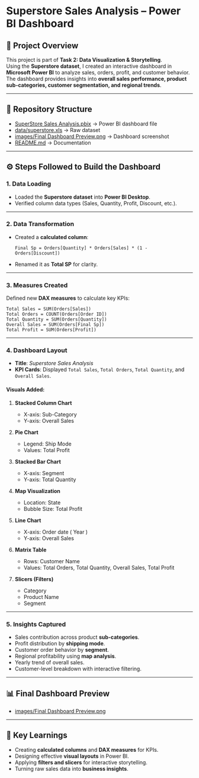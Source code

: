 # Superstore Sales Analysis – Power BI Dashboard

## 📌 Project Overview
This project is part of **Task 2: Data Visualization & Storytelling**.  
Using the **Superstore dataset**, I created an interactive dashboard in **Microsoft Power BI** to analyze sales, orders, profit, and customer behavior.  
The dashboard provides insights into **overall sales performance, product sub-categories, customer segmentation, and regional trends**.

---

## 📂 Repository Structure

- [SuperStore Sales Analysis.pbix](SuperStore%20Sales%20Analysis.pbix) → Power BI dashboard file  
- [data/superstore.xls](data/superstore.xls) → Raw dataset  
- [images/Final Dashboard Preview.png](images/Final%20Dashboard%20Preview.png) → Dashboard screenshot  
- [README.md](README.md) → Documentation  

---

## ⚙️ Steps Followed to Build the Dashboard

### 1. Data Loading
- Loaded the **Superstore dataset** into **Power BI Desktop**.  
- Verified column data types (Sales, Quantity, Profit, Discount, etc.).

---

### 2. Data Transformation
- Created a **calculated column**:
  ```DAX
  Final Sp = Orders[Quantity] * Orders[Sales] * (1 - Orders[Discount])
  ```
- Renamed it as **Total SP** for clarity.

---

### 3. Measures Created
Defined new **DAX measures** to calculate key KPIs:
```DAX
Total Sales = SUM(Orders[Sales])
Total Orders = COUNT(Orders[Order ID])
Total Quantity = SUM(Orders[Quantity])
Overall Sales = SUM(Orders[Final Sp])
Total Profit = SUM(Orders[Profit])
```

---

### 4. Dashboard Layout
- **Title**: *Superstore Sales Analysis*  
- **KPI Cards**: Displayed `Total Sales`, `Total Orders`, `Total Quantity`, and `Overall Sales`.  

#### Visuals Added:
1. **Stacked Column Chart**  
   - X-axis: Sub-Category  
   - Y-axis: Overall Sales  

2. **Pie Chart**  
   - Legend: Ship Mode  
   - Values: Total Profit  

3. **Stacked Bar Chart**
   - X-axis: Segment
   - Y-axis: Total Quantity   

5. **Map Visualization**  
   - Location: State  
   - Bubble Size: Total Profit  

6. **Line Chart**  
   - X-axis: Order date ( Year ) 
   - Y-axis: Overall Sales  

7. **Matrix Table**  
   - Rows: Customer Name  
   - Values: Total Orders, Total Quantity, Overall Sales, Total Profit  

8. **Slicers (Filters)**  
   - Category  
   - Product Name  
   - Segment  

---

### 5. Insights Captured
- Sales contribution across product **sub-categories**.  
- Profit distribution by **shipping mode**.  
- Customer order behavior by **segment**.  
- Regional profitability using **map analysis**.  
- Yearly trend of overall sales.  
- Customer-level breakdown with interactive filtering.  

---

## 📊 Final Dashboard Preview

- [images/Final Dashboard Preview.png](images/Final%20Dashboard%20Preview.png)

---

## 📝 Key Learnings
- Creating **calculated columns** and **DAX measures** for KPIs.  
- Designing effective **visual layouts** in Power BI.  
- Applying **filters and slicers** for interactive storytelling.  
- Turning raw sales data into **business insights**.  
